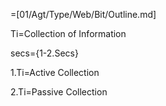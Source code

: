 =[01/Agt/Type/Web/Bit/Outline.md]

Ti=Collection of Information

secs={1-2.Secs}

1.Ti=Active Collection

2.Ti=Passive Collection

